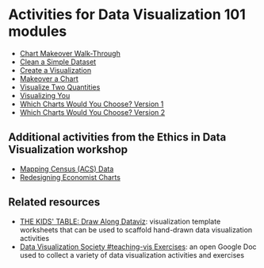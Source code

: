 # Activities for Data Visualization 101 modules

* [Chart Makeover Walk-Through](chart_makeover_walkthrough.md)
* [Clean a Simple Dataset](clean_a_dataset.md)
* [Create a Visualization](create_a_viz.md)
* [Makeover a Chart](makeover_a_chart.md)
* [Visualize Two Quantities](visualize_two_quantities.md)
* [Visualizing You](visualizing_you.md)
* [Which Charts Would You Choose? Version 1](chart_chooser_1.md)
* [Which Charts Would You Choose? Version 2](chart_chooser_2.md)

## Additional activities from the Ethics in Data Visualization workshop

* [Mapping Census (ACS) Data](https://visualizingthefuture.github.io/ethics-in-data-viz/activities/Mapping%20Census%20(ACS)%20Data)
* [Redesigning Economist Charts](https://visualizingthefuture.github.io/ethics-in-data-viz/activities/Redesigning%20Economist%20Charts)

## Related resources

* [THE KIDS' TABLE: Draw Along Dataviz](https://nightingaledvs.com/the-kids-table-draw-along-dataviz/): visualization template worksheets that can be used to scaffold hand-drawn data visualization activities
* [Data Visualization Society #teaching-vis Exercises](https://docs.google.com/document/d/1IfLvzLCQMw69eBzd7_sHoBHeX_p78vJ6QmvdeJoavZo/edit): an open Google Doc used to collect a variety of data visualization activities and exercises 

